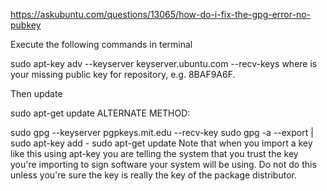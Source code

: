 https://askubuntu.com/questions/13065/how-do-i-fix-the-gpg-error-no-pubkey

Execute the following commands in terminal

sudo apt-key adv --keyserver keyserver.ubuntu.com --recv-keys <PUBKEY>
where <PUBKEY> is your missing public key for repository, e.g. 8BAF9A6F.

Then update

sudo apt-get update
ALTERNATE METHOD:

sudo gpg --keyserver pgpkeys.mit.edu --recv-key  <PUBKEY>
sudo gpg -a --export <PUBKEY> | sudo apt-key add -
sudo apt-get update
Note that when you import a key like this using apt-key you are telling the system that you trust the key you're importing to sign software your system will be using. Do not do this unless you're sure the key is really the key of the package distributor.

